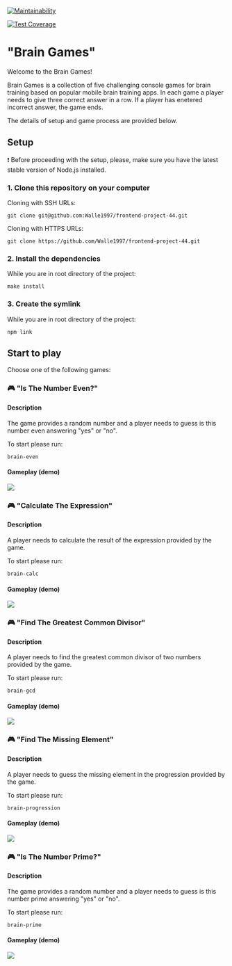 [![Maintainability](https://api.codeclimate.com/v1/badges/fa79140709a0bccbd735/maintainability)](https://codeclimate.com/github/Walle1997/frontend-project-44/maintainability)

[![Test Coverage](https://api.codeclimate.com/v1/badges/fa79140709a0bccbd735/test_coverage)](https://codeclimate.com/github/Walle1997/frontend-project-44/test_coverage)
# "Brain Games"
Welcome to the Brain Games!

Brain Games is a collection of five challenging console games for brain training based on popular mobile brain training apps. In each game a player needs to give three correct answer in a row. If a player has enetered incorrect answer, the game ends.

The details of setup and game process are provided below.

## Setup

:exclamation: Before proceeding with the setup, please, make sure you have the latest stable version of Node.js installed.

### 1. Clone this repository on your computer

Cloning with SSH URLs:
```
git clone git@github.com:Walle1997/frontend-project-44.git
```
Cloning with HTTPS URLs:
```
git clone https://github.com/Walle1997/frontend-project-44.git 
```

### 2. Install the dependencies

While you are in root directory of the project:
```
make install 
```

### 3. Create the symlink
While you are in root directory of the project:
```
npm link 
```
## Start to play

Choose one of the following games:

### :video_game: "Is The Number Even?"

#### Description

The game provides a random number and a player needs to guess is this number even answering "yes" or "no". 

To start please run:
```
brain-even
```
#### Gameplay (demo)

<a href="https://asciinema.org/a/BzCpzhNcmdlbTmoP4KhF9fHAd" target="_blank"><img src="https://asciinema.org/a/BzCpzhNcmdlbTmoP4KhF9fHAd.svg" /></a>

### :video_game: "Calculate The Expression"

#### Description

A player needs to calculate the result of the expression provided by the game.

To start please run:
```
brain-calc
```
#### Gameplay (demo)
<a href="https://asciinema.org/a/KVVoa3zrEtJHFf65MuLePe1s3" target="_blank"><img src="https://asciinema.org/a/KVVoa3zrEtJHFf65MuLePe1s3.svg" /></a>

### :video_game: "Find The Greatest Common Divisor"

#### Description

A player needs to find the greatest common divisor of two numbers provided by the game.

To start please run:
```
brain-gcd
```
#### Gameplay (demo)
<a href="https://asciinema.org/a/nlUG1vp7MvkMiRSRqlM54VWmf" target="_blank"><img src="https://asciinema.org/a/nlUG1vp7MvkMiRSRqlM54VWmf.svg" /></a>

### :video_game: "Find The Missing Element"

#### Description

A player needs to guess the missing element in the progression provided by the game.

To start please run:
```
brain-progression
```
#### Gameplay (demo)
<a href="https://asciinema.org/a/buawL2xWJbsdYXF2v5WMhiNYj" target="_blank"><img src="https://asciinema.org/a/buawL2xWJbsdYXF2v5WMhiNYj.svg" /></a>

### :video_game: "Is The Number Prime?"

#### Description

The game provides a random number and a player needs to guess is this number prime answering "yes" or "no". 

To start please run:
```
brain-prime
```
#### Gameplay (demo)
<a href="https://asciinema.org/a/b0c8lfVHRXhEa9QMcWIaTJm0I" target="_blank"><img src="https://asciinema.org/a/b0c8lfVHRXhEa9QMcWIaTJm0I.svg" /></a>